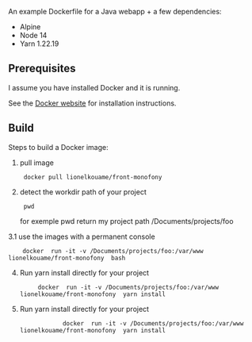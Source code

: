 An example Dockerfile for a Java webapp + a few dependencies:

* Alpine
* Node 14
* Yarn 1.22.19

Prerequisites
-----

I assume you have installed Docker and it is running.

See the [Docker website](http://www.docker.io/gettingstarted/#h_installation) for installation instructions.

Build
-----

Steps to build a Docker image:

1. pull image

        docker pull lionelkouame/front-monofony

2. detect the workdir path of your project  

        pwd
   for exemple pwd return my project path /Documents/projects/foo

3.1 use the images with a permanent console

        docker  run -it -v /Documents/projects/foo:/var/www lionelkouame/front-monofony  bash


4. Run yarn install directly for your project

            docker  run -it -v /Documents/projects/foo:/var/www lionelkouame/front-monofony  yarn install

5. Run yarn install directly for your project

                   docker  run -it -v /Documents/projects/foo:/var/www lionelkouame/front-monofony  yarn install

